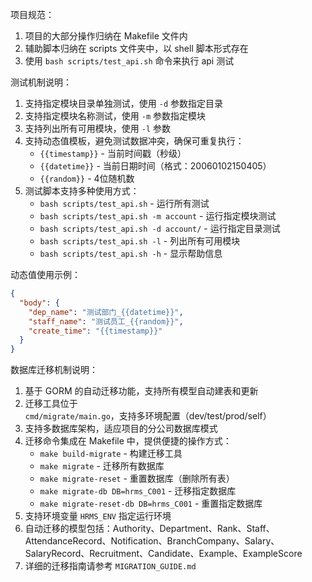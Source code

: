 项目规范：
1. 项目的大部分操作归纳在 Makefile 文件内
2. 辅助脚本归纳在 scripts 文件夹中，以 shell 脚本形式存在
3. 使用 `bash scripts/test_api.sh` 命令来执行 api 测试

测试机制说明：
1. 支持指定模块目录单独测试，使用 `-d` 参数指定目录
2. 支持指定模块名称测试，使用 `-m` 参数指定模块
3. 支持列出所有可用模块，使用 `-l` 参数
4. 支持动态值模板，避免测试数据冲突，确保可重复执行：
   - `{{timestamp}}` - 当前时间戳（秒级）
   - `{{datetime}}` - 当前日期时间（格式：20060102150405）
   - `{{random}}` - 4位随机数
5. 测试脚本支持多种使用方式：
   - `bash scripts/test_api.sh` - 运行所有测试
   - `bash scripts/test_api.sh -m account` - 运行指定模块测试
   - `bash scripts/test_api.sh -d account/` - 运行指定目录测试
   - `bash scripts/test_api.sh -l` - 列出所有可用模块
   - `bash scripts/test_api.sh -h` - 显示帮助信息

动态值使用示例：
```json
{
  "body": {
    "dep_name": "测试部门_{{datetime}}",
    "staff_name": "测试员工_{{random}}",
    "create_time": "{{timestamp}}"
  }
}
```

数据库迁移机制说明：
1. 基于 GORM 的自动迁移功能，支持所有模型自动建表和更新
2. 迁移工具位于 `cmd/migrate/main.go`，支持多环境配置（dev/test/prod/self）
3. 支持多数据库架构，适应项目的分公司数据库模式
4. 迁移命令集成在 Makefile 中，提供便捷的操作方式：
   - `make build-migrate` - 构建迁移工具
   - `make migrate` - 迁移所有数据库
   - `make migrate-reset` - 重置数据库（删除所有表）
   - `make migrate-db DB=hrms_C001` - 迁移指定数据库
   - `make migrate-reset-db DB=hrms_C001` - 重置指定数据库
5. 支持环境变量 `HRMS_ENV` 指定运行环境
6. 自动迁移的模型包括：Authority、Department、Rank、Staff、AttendanceRecord、Notification、BranchCompany、Salary、SalaryRecord、Recruitment、Candidate、Example、ExampleScore
7. 详细的迁移指南请参考 `MIGRATION_GUIDE.md`
